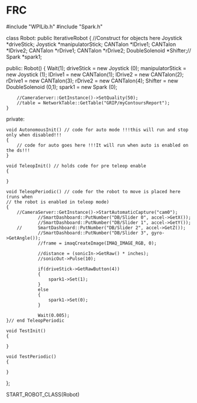 # FRC
#include "WPILib.h"
#include "Spark.h"

class Robot: public IterativeRobot
{
	//Construct for objects here
	Joystick *driveStick;
	Joystick *manipulatorStick;
	CANTalon *lDrive1;
	CANTalon *lDrive2;
	CANTalon *rDrive1;
	CANTalon *rDrive2;
	DoubleSolenoid *Shifter;//
	Spark *spark1;

public:
	Robot() {
		Wait(1);
		driveStick = new Joystick (0);
		manipulatorStick = new Joystick (1);
		lDrive1 = new CANTalon(1);
		lDrive2 = new CANTalon(2);
		rDrive1 = new CANTalon(3);
		rDrive2 = new CANTalon(4);
		Shifter = new DoubleSolenoid (0,1);
		spark1 = new Spark (0);

		//CameraServer::GetInstance()->SetQuality(50);
		//table = NetworkTable::GetTable("GRIP/myContoursReport");
	}

private:
	


	void AutonomousInit() // code for auto mode !!!this will run and stop only when disabled!!!
	{
		// code for auto goes here !!!It will run when auto is enabled on the ds!!!
	}

	void TeleopInit() // holds code for pre teleop enable
	{

	}

	void TeleopPeriodic() // code for the robot to move is placed here (runs when
	// the robot is enabled in teleop mode)
	{
		//CameraServer::GetInstance()->StartAutomaticCapture("cam0");
				//SmartDashboard::PutNumber("DB/Slider 0", accel->GetX());
				//SmartDashboard::PutNumber("DB/Slider 1", accel->GetY());
		//		SmartDashboard::PutNumber("DB/Slider 2", accel->GetZ());
				//SmartDashboard::PutNumber("DB/Slider 3", gyro->GetAngle());
				//frame = imaqCreateImage(IMAQ_IMAGE_RGB, 0);

				//distance = (sonicIn->GetRaw() * inches);
				//sonicOut->Pulse(10);

				if(driveStick->GetRawButton(4))
				{
					spark1->Set(1);
				}
				else
				{
					spark1->Set(0);
				}

				Wait(0.005);
	}// end TeleopPeriodic

	void TestInit()
	{

	}

	void TestPeriodic()
	{

	}

};

START_ROBOT_CLASS(Robot)
